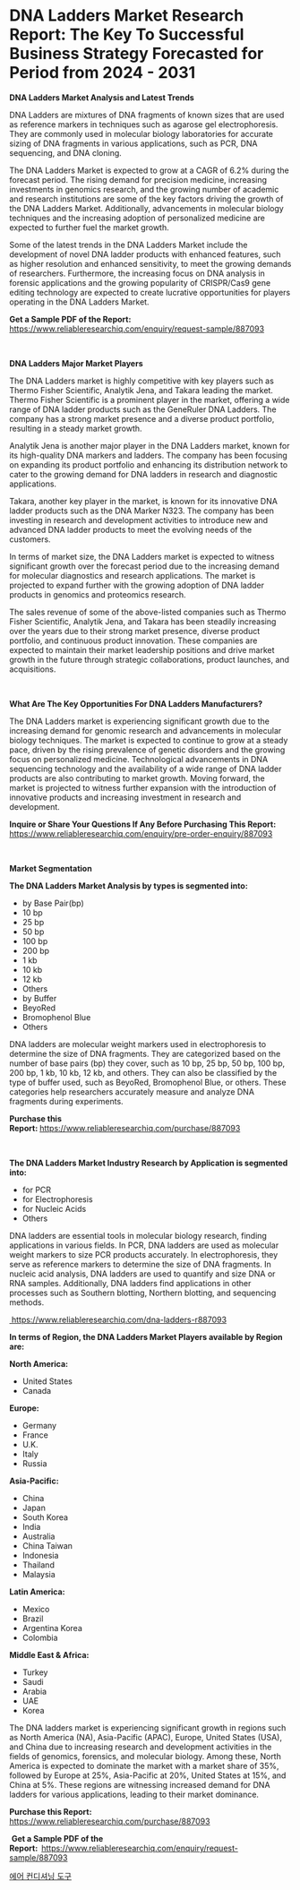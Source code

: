 <p><h1>DNA Ladders Market Research Report: The Key To Successful Business Strategy Forecasted for Period from 2024 - 2031</h1></p><p><strong>DNA Ladders Market Analysis and Latest Trends</strong></p>
<p><p>DNA Ladders are mixtures of DNA fragments of known sizes that are used as reference markers in techniques such as agarose gel electrophoresis. They are commonly used in molecular biology laboratories for accurate sizing of DNA fragments in various applications, such as PCR, DNA sequencing, and DNA cloning.</p><p>The DNA Ladders Market is expected to grow at a CAGR of 6.2% during the forecast period. The rising demand for precision medicine, increasing investments in genomics research, and the growing number of academic and research institutions are some of the key factors driving the growth of the DNA Ladders Market. Additionally, advancements in molecular biology techniques and the increasing adoption of personalized medicine are expected to further fuel the market growth.</p><p>Some of the latest trends in the DNA Ladders Market include the development of novel DNA ladder products with enhanced features, such as higher resolution and enhanced sensitivity, to meet the growing demands of researchers. Furthermore, the increasing focus on DNA analysis in forensic applications and the growing popularity of CRISPR/Cas9 gene editing technology are expected to create lucrative opportunities for players operating in the DNA Ladders Market.</p></p>
<p><strong>Get a Sample PDF of the Report:&nbsp;</strong> <a href="https://www.reliableresearchiq.com/enquiry/request-sample/887093">https://www.reliableresearchiq.com/enquiry/request-sample/887093</a></p>
<p>&nbsp;</p>
<p><strong>DNA Ladders Major Market Players</strong></p>
<p><p>The DNA Ladders market is highly competitive with key players such as Thermo Fisher Scientific, Analytik Jena, and Takara leading the market. Thermo Fisher Scientific is a prominent player in the market, offering a wide range of DNA ladder products such as the GeneRuler DNA Ladders. The company has a strong market presence and a diverse product portfolio, resulting in a steady market growth.</p><p>Analytik Jena is another major player in the DNA Ladders market, known for its high-quality DNA markers and ladders. The company has been focusing on expanding its product portfolio and enhancing its distribution network to cater to the growing demand for DNA ladders in research and diagnostic applications.</p><p>Takara, another key player in the market, is known for its innovative DNA ladder products such as the DNA Marker N323. The company has been investing in research and development activities to introduce new and advanced DNA ladder products to meet the evolving needs of the customers.</p><p>In terms of market size, the DNA Ladders market is expected to witness significant growth over the forecast period due to the increasing demand for molecular diagnostics and research applications. The market is projected to expand further with the growing adoption of DNA ladder products in genomics and proteomics research.</p><p>The sales revenue of some of the above-listed companies such as Thermo Fisher Scientific, Analytik Jena, and Takara has been steadily increasing over the years due to their strong market presence, diverse product portfolio, and continuous product innovation. These companies are expected to maintain their market leadership positions and drive market growth in the future through strategic collaborations, product launches, and acquisitions.</p></p>
<p>&nbsp;</p>
<p><strong>What Are The Key Opportunities For DNA Ladders Manufacturers?</strong></p>
<p><p>The DNA Ladders market is experiencing significant growth due to the increasing demand for genomic research and advancements in molecular biology techniques. The market is expected to continue to grow at a steady pace, driven by the rising prevalence of genetic disorders and the growing focus on personalized medicine. Technological advancements in DNA sequencing technology and the availability of a wide range of DNA ladder products are also contributing to market growth. Moving forward, the market is projected to witness further expansion with the introduction of innovative products and increasing investment in research and development.</p></p>
<p><strong>Inquire or Share Your Questions If Any Before Purchasing This Report:</strong> <a href="https://www.reliableresearchiq.com/enquiry/pre-order-enquiry/887093">https://www.reliableresearchiq.com/enquiry/pre-order-enquiry/887093</a></p>
<p>&nbsp;</p>
<p><strong>Market Segmentation</strong></p>
<p><strong>The DNA Ladders Market Analysis by types is segmented into:</strong></p>
<p><ul><li>by Base Pair(bp)</li><li>10 bp</li><li>25 bp</li><li>50 bp</li><li>100 bp</li><li>200 bp</li><li>1 kb</li><li>10 kb</li><li>12 kb</li><li>Others</li><li>by Buffer</li><li>BeyoRed</li><li>Bromophenol Blue</li><li>Others</li></ul></p>
<p><p>DNA ladders are molecular weight markers used in electrophoresis to determine the size of DNA fragments. They are categorized based on the number of base pairs (bp) they cover, such as 10 bp, 25 bp, 50 bp, 100 bp, 200 bp, 1 kb, 10 kb, 12 kb, and others. They can also be classified by the type of buffer used, such as BeyoRed, Bromophenol Blue, or others. These categories help researchers accurately measure and analyze DNA fragments during experiments.</p></p>
<p><strong>Purchase this Report:&nbsp;</strong><a href="https://www.reliableresearchiq.com/purchase/887093">https://www.reliableresearchiq.com/purchase/887093</a></p>
<p>&nbsp;</p>
<p><strong>The DNA Ladders Market Industry Research by Application is segmented into:</strong></p>
<p><ul><li>for PCR</li><li>for Electrophoresis</li><li>for Nucleic Acids</li><li>Others</li></ul></p>
<p><p>DNA ladders are essential tools in molecular biology research, finding applications in various fields. In PCR, DNA ladders are used as molecular weight markers to size PCR products accurately. In electrophoresis, they serve as reference markers to determine the size of DNA fragments. In nucleic acid analysis, DNA ladders are used to quantify and size DNA or RNA samples. Additionally, DNA ladders find applications in other processes such as Southern blotting, Northern blotting, and sequencing methods.</p></p>
<p><a href="https://www.reliableresearchiq.com/dna-ladders-r887093">&nbsp;https://www.reliableresearchiq.com/dna-ladders-r887093</a></p>
<p><strong>In terms of Region, the DNA Ladders Market Players available by Region are:</strong></p>
<p>
    <p> <strong> North America: </strong>
        <ul>
            <li>United States</li>
            <li>Canada</li>
        </ul>
        </p> 
    <p> <strong> Europe: </strong>
        <ul>
            <li>Germany</li>
            <li>France</li>
            <li>U.K.</li>
            <li>Italy</li>
            <li>Russia</li>
        </ul>
        </p> 
    <p> <strong> Asia-Pacific: </strong>
        <ul>
            <li>China</li>
            <li>Japan</li>
            <li>South Korea</li>
            <li>India</li>
            <li>Australia</li>
            <li>China Taiwan</li>
            <li>Indonesia</li>
            <li>Thailand</li>
            <li>Malaysia</li>
        </ul>
        </p> 
    <p> <strong> Latin America: </strong>
        <ul>
            <li>Mexico</li>
            <li>Brazil</li>
            <li>Argentina Korea</li>
            <li>Colombia</li>
        </ul>
        </p> 
    <p> <strong> Middle East & Africa: </strong>
        <ul>
            <li>Turkey</li>
            <li>Saudi</li>
            <li>Arabia</li>
            <li>UAE</li>
            <li>Korea</li>
        </ul>
    </p>
    </p>
<p><p>The DNA ladders market is experiencing significant growth in regions such as North America (NA), Asia-Pacific (APAC), Europe, United States (USA), and China due to increasing research and development activities in the fields of genomics, forensics, and molecular biology. Among these, North America is expected to dominate the market with a market share of 35%, followed by Europe at 25%, Asia-Pacific at 20%, United States at 15%, and China at 5%. These regions are witnessing increased demand for DNA ladders for various applications, leading to their market dominance.</p></p>
<p><strong>Purchase this Report: </strong><a href="https://www.reliableresearchiq.com/purchase/887093">https://www.reliableresearchiq.com/purchase/887093</a></p>
<p>&nbsp;<strong>Get a Sample PDF of the Report:&nbsp;&nbsp;</strong><a href="https://www.reliableresearchiq.com/enquiry/request-sample/887093">https://www.reliableresearchiq.com/enquiry/request-sample/887093</a></p>
<p><strong></strong></p>
<p><p><a href="https://github.com/vss5505pa7z1p/Market-Research-Report-List-3/blob/main/788648274895.md">에어 컨디셔닝 도구</a></p></p>